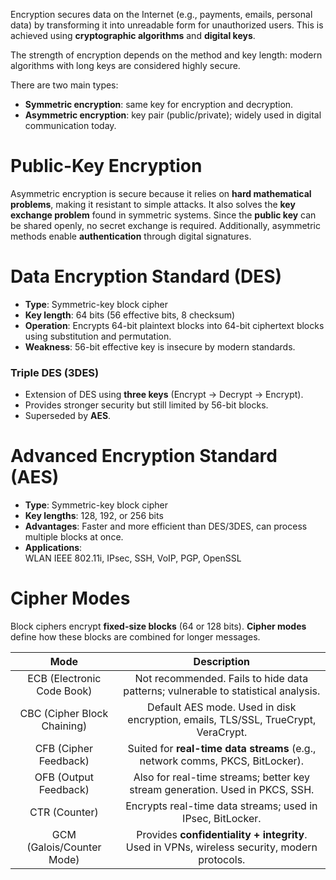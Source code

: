 Encryption secures data on the Internet (e.g., payments, emails, personal data) by transforming it into unreadable form for unauthorized users. This is achieved using **cryptographic algorithms** and **digital keys**.

The strength of encryption depends on the method and key length: modern algorithms with long keys are considered highly secure.

There are two main types:

- **Symmetric encryption**: same key for encryption and decryption. 
- **Asymmetric encryption**: key pair (public/private); widely used in digital communication today.

# Public-Key Encryption

Asymmetric encryption is secure because it relies on **hard mathematical problems**, making it resistant to simple attacks. It also solves the **key exchange problem** found in symmetric systems. Since the **public key** can be shared openly, no secret exchange is required. Additionally, asymmetric methods enable **authentication** through digital signatures.

# Data Encryption Standard (DES)

- **Type**: Symmetric-key block cipher
- **Key length**: 64 bits (56 effective bits, 8 checksum)
- **Operation**: Encrypts 64-bit plaintext blocks into 64-bit ciphertext blocks using substitution and permutation.
- **Weakness**: 56-bit effective key is insecure by modern standards.
### Triple DES (3DES)

- Extension of DES using **three keys** (Encrypt → Decrypt → Encrypt).
- Provides stronger security but still limited by 56-bit blocks.
- Superseded by **AES**.

# Advanced Encryption Standard (AES)

- **Type**: Symmetric-key block cipher
- **Key lengths**: 128, 192, or 256 bits
- **Advantages**: Faster and more efficient than DES/3DES, can process multiple blocks at once.
- **Applications**:  
   WLAN IEEE 802.11i, IPsec, SSH, VoIP, PGP, OpenSSL

# Cipher Modes

Block ciphers encrypt **fixed-size blocks** (64 or 128 bits). **Cipher modes** define how these blocks are combined for longer messages.

|            Mode             |                                         Description                                          |
| :-------------------------: | :------------------------------------------------------------------------------------------: |
| ECB (Electronic Code Book)  |      Not recommended. Fails to hide data patterns; vulnerable to statistical analysis.       |
| CBC (Cipher Block Chaining) |      Default AES mode. Used in disk encryption, emails, TLS/SSL, TrueCrypt, VeraCrypt.       |
|    CFB (Cipher Feedback)    |        Suited for **real-time data streams** (e.g., network comms, PKCS, BitLocker).         |
|    OFB (Output Feedback)    |         Also for real-time streams; better key stream generation. Used in PKCS, SSH.         |
|        CTR (Counter)        |                  Encrypts real-time data streams; used in IPsec, BitLocker.                  |
|  GCM (Galois/Counter Mode)  | Provides **confidentiality + integrity**. Used in VPNs, wireless security, modern protocols. |


